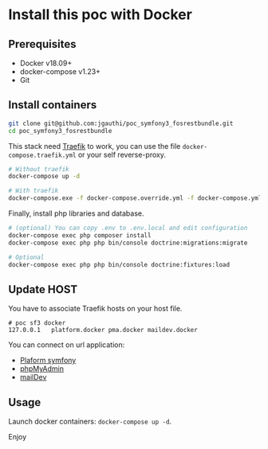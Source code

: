 # Install this poc with Docker

## Prerequisites
* Docker v18.09+
* docker-compose v1.23+
* Git


## Install containers
```bash
git clone git@github.com:jgauthi/poc_symfony3_fosrestbundle.git
cd poc_symfony3_fosrestbundle
```

This stack need [Traefik](https://traefik.io/) to work, you can use the file `docker-compose.traefik.yml` or your self reverse-proxy.

```bash
# Without traefik
docker-compose up -d

# With traefik
docker-compose.exe -f docker-compose.override.yml -f docker-compose.yml -f docker-compose.traefik.yml up -d
```

Finally, install php libraries and database.
```bash
# (optional) You can copy .env to .env.local and edit configuration
docker-compose exec php composer install
docker-compose exec php php bin/console doctrine:migrations:migrate

# Optional
docker-compose exec php php bin/console doctrine:fixtures:load
```


## Update HOST
You have to associate Traefik hosts on your host file.

```
# poc sf3 docker
127.0.0.1   platform.docker pma.docker maildev.docker
```

You can connect on url application:
* [Plaform symfony](http://platform.docker)
* [phpMyAdmin](http://pma.docker)
* [mailDev](http://maildev.docker)

## Usage
Launch docker containers: `docker-compose up -d`.

Enjoy

